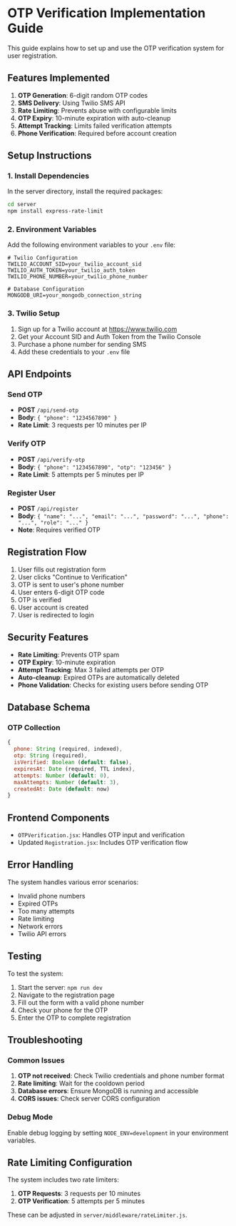 # OTP Verification Implementation Guide

This guide explains how to set up and use the OTP verification system for user registration.

## Features Implemented

1. **OTP Generation**: 6-digit random OTP codes
2. **SMS Delivery**: Using Twilio SMS API
3. **Rate Limiting**: Prevents abuse with configurable limits
4. **OTP Expiry**: 10-minute expiration with auto-cleanup
5. **Attempt Tracking**: Limits failed verification attempts
6. **Phone Verification**: Required before account creation

## Setup Instructions

### 1. Install Dependencies

In the server directory, install the required packages:

```bash
cd server
npm install express-rate-limit
```

### 2. Environment Variables

Add the following environment variables to your `.env` file:

```env
# Twilio Configuration
TWILIO_ACCOUNT_SID=your_twilio_account_sid
TWILIO_AUTH_TOKEN=your_twilio_auth_token
TWILIO_PHONE_NUMBER=your_twilio_phone_number

# Database Configuration
MONGODB_URI=your_mongodb_connection_string
```

### 3. Twilio Setup

1. Sign up for a Twilio account at https://www.twilio.com
2. Get your Account SID and Auth Token from the Twilio Console
3. Purchase a phone number for sending SMS
4. Add these credentials to your `.env` file

## API Endpoints

### Send OTP
- **POST** `/api/send-otp`
- **Body**: `{ "phone": "1234567890" }`
- **Rate Limit**: 3 requests per 10 minutes per IP

### Verify OTP
- **POST** `/api/verify-otp`
- **Body**: `{ "phone": "1234567890", "otp": "123456" }`
- **Rate Limit**: 5 attempts per 5 minutes per IP

### Register User
- **POST** `/api/register`
- **Body**: `{ "name": "...", "email": "...", "password": "...", "phone": "...", "role": "..." }`
- **Note**: Requires verified OTP

## Registration Flow

1. User fills out registration form
2. User clicks "Continue to Verification"
3. OTP is sent to user's phone number
4. User enters 6-digit OTP code
5. OTP is verified
6. User account is created
7. User is redirected to login

## Security Features

- **Rate Limiting**: Prevents OTP spam
- **OTP Expiry**: 10-minute expiration
- **Attempt Tracking**: Max 3 failed attempts per OTP
- **Auto-cleanup**: Expired OTPs are automatically deleted
- **Phone Validation**: Checks for existing users before sending OTP

## Database Schema

### OTP Collection
```javascript
{
  phone: String (required, indexed),
  otp: String (required),
  isVerified: Boolean (default: false),
  expiresAt: Date (required, TTL index),
  attempts: Number (default: 0),
  maxAttempts: Number (default: 3),
  createdAt: Date (default: now)
}
```

## Frontend Components

- `OTPVerification.jsx`: Handles OTP input and verification
- Updated `Registration.jsx`: Includes OTP verification flow

## Error Handling

The system handles various error scenarios:
- Invalid phone numbers
- Expired OTPs
- Too many attempts
- Rate limiting
- Network errors
- Twilio API errors

## Testing

To test the system:

1. Start the server: `npm run dev`
2. Navigate to the registration page
3. Fill out the form with a valid phone number
4. Check your phone for the OTP
5. Enter the OTP to complete registration

## Troubleshooting

### Common Issues

1. **OTP not received**: Check Twilio credentials and phone number format
2. **Rate limiting**: Wait for the cooldown period
3. **Database errors**: Ensure MongoDB is running and accessible
4. **CORS issues**: Check server CORS configuration

### Debug Mode

Enable debug logging by setting `NODE_ENV=development` in your environment variables.

## Rate Limiting Configuration

The system includes two rate limiters:

1. **OTP Requests**: 3 requests per 10 minutes
2. **OTP Verification**: 5 attempts per 5 minutes

These can be adjusted in `server/middleware/rateLimiter.js`. 